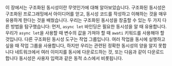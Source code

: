 이 장에서는 구조화된 동시성이란 무엇인가에 대해 알아보았습니다. 
구조화된 동시성은 구조화된 프로그래밍에서 아이디어를 얻고, 동시성 코드를 작성하고 이해하는 것을 매우 유용하게 한다는 것을 배웠습니다.
우리는 구조화된 동시성을 창출할 수 있는 두 가지 다른 방법을 탐구했습니다: 
먼저, `async let` 바인딩은 필요한 동시성을 알 때 유용합니다. 
우리가 `async let`을 사용할 때 변수의 값을 가져야 할 때 `awati` 키워드를 사용해야 할 것입니다. 다른 구조화된 동시성 도구는 작업 그룹입니다. 여러 작업을 동시에 실행하고 싶을 때 작업 그룹을 사용합니다,
하지만 우리는 관련된 정확한 동시성의 양을 알지 못합니다
네트워크에서 여러 이미지를 동시에 다운로드하는 것, 또는 다음과 같이 다운로드합니다
동시성은 사용자 입력과 같은 동적 소스에서 비롯됩니다.